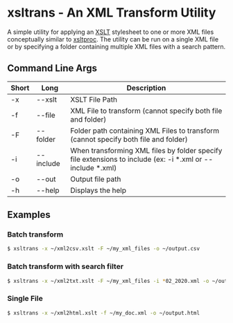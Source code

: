 # xsltrans - An XML Transform Utility
A simple utility for applying an [XSLT](https://www.w3.org/TR/xslt/) stylesheet to one or more XML files conceptually similar to [xsltproc](https://linux.die.net/man/1/xsltproc).  The utility can be run on a single XML file or by specifying a folder containing multiple XML files with a search pattern.

## Command Line Args
| Short | Long | Description |
| ------|------|-------------|
|\-x| \--xslt| XSLT File Path|
|\-f| \--file|XML File to transform (cannot specify both file and folder)|
|\-F| \--folder|Folder path containing XML Files to transform (cannot specify both file and folder)|
|\-i| \--include|When transforming XML files by folder specify file extensions to include (ex: -i *.xml or --include *.xml)|
|\-o| \--out|Output file path|
|\-h| \--help|Displays the help|

## Examples

### Batch transform

```bash
$ xsltrans -x ~/xml2csv.xslt -F ~/my_xml_files -o ~/output.csv
```

### Batch transform with search filter

```bash
$ xsltrans -x ~/xml2txt.xslt -F ~/my_xml_files -i *02_2020.xml -o ~/output.txt
```

### Single File

```bash
$ xsltrans -x ~/xml2html.xslt -f ~/my_doc.xml -o ~/output.html
```
